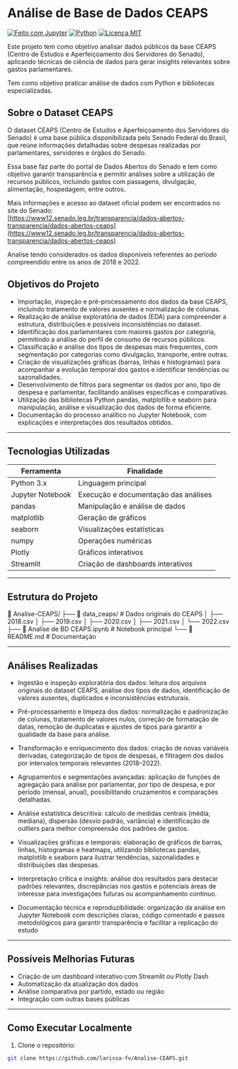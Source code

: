 # Análise de Base de Dados CEAPS

[![Feito com Jupyter](https://img.shields.io/badge/feito%20com-Jupyter-orange?style=flat&logo=jupyter)](https://jupyter.org/)
[![Python](https://img.shields.io/badge/Python-3.10-blue?style=flat&logo=python)](https://www.python.org/)
[![Licença MIT](https://img.shields.io/badge/Licença-MIT-green.svg)](https://opensource.org/licenses/MIT)

Este projeto tem como objetivo analisar dados públicos da base CEAPS (Centro de Estudos e Aperfeiçoamento dos Servidores do Senado), aplicando técnicas de ciência de dados para gerar insights relevantes sobre gastos parlamentares.

Tem como objetivo praticar análise de dados com Python e bibliotecas especializadas.


## Sobre o Dataset CEAPS

O dataset CEAPS (Centro de Estudos e Aperfeiçoamento dos Servidores do Senado) é uma base pública disponibilizada pelo Senado Federal do Brasil, que reúne informações detalhadas sobre despesas realizadas por parlamentares, servidores e órgãos do Senado.

Essa base faz parte do portal de Dados Abertos do Senado e tem como objetivo garantir transparência e permitir análises sobre a utilização de recursos públicos, incluindo gastos com passagens, divulgação, alimentação, hospedagem, entre outros.

Mais informações e acesso ao dataset oficial podem ser encontrados no site do Senado:  
[https://www12.senado.leg.br/transparencia/dados-abertos-transparencia/dados-abertos-ceaps](https://www12.senado.leg.br/transparencia/dados-abertos-transparencia/dados-abertos-ceaps)

Analise tendo considerados os dados disponíveis referentes ao período compreendido entre os anos de 2018 e 2022.


## Objetivos do Projeto

- Importação, inspeção e pré-processamento dos dados da base CEAPS, incluindo tratamento de valores ausentes e normalização de colunas.
- Realização de análise exploratória de dados (EDA) para compreender a estrutura, distribuições e possíveis inconsistências no dataset.
- Identificação dos parlamentares com maiores gastos por categoria, permitindo a análise do perfil de consumo de recursos públicos.
- Classificação e análise dos tipos de despesas mais frequentes, com segmentação por categorias como divulgação, transporte, entre outras.
- Criação de visualizações gráficas (barras, linhas e histogramas) para acompanhar a evolução temporal dos gastos e identificar tendências ou sazonalidades.
- Desenvolvimento de filtros para segmentar os dados por ano, tipo de despesa e parlamentar, facilitando análises específicas e comparativas.
- Utilização das bibliotecas Python pandas, matplotlib e seaborn para manipulação, análise e visualização dos dados de forma eficiente.
- Documentação do processo analítico no Jupyter Notebook, com explicações e interpretações dos resultados obtidos.


---

## Tecnologias Utilizadas

| Ferramenta       | Finalidade                           |
|------------------|---------------------------------------|
| Python 3.x       | Linguagem principal                   |
| Jupyter Notebook | Execução e documentação das análises |
| pandas           | Manipulação e análise de dados        |
| matplotlib       | Geração de gráficos                   |
| seaborn          | Visualizações estatísticas            |
| numpy            | Operações numéricas                   |
| Plotly           | Gráficos interativos                  |
| Streamlit        | Criação de dashboards interativos    |

---

## Estrutura do Projeto

📁 Analise-CEAPS/
├── 📂 data_ceaps/             # Dados originais do CEAPS
│   ├── 2018.csv
│   ├── 2019.csv
│   ├── 2020.csv
│   ├── 2021.csv
│   └── 2022.csv
├── 📓 Analise de BD CEAPS.ipynb  # Notebook principal
└── 📄 README.md               # Documentação


---

## Análises Realizadas

* Ingestão e inspeção exploratória dos dados: leitura dos arquivos originais do dataset CEAPS, análise dos tipos de dados, identificação de valores ausentes, duplicados e inconsistências estruturais.

* Pré-processamento e limpeza dos dados: normalização e padronização de colunas, tratamento de valores nulos, correção de formatação de datas, remoção de duplicatas e ajustes de tipos para garantir a qualidade da base para análise.

* Transformação e enriquecimento dos dados: criação de novas variáveis derivadas, categorização de tipos de despesas, e filtragem dos dados por intervalos temporais relevantes (2018–2022).

* Agrupamentos e segmentações avançadas: aplicação de funções de agregação para análise por parlamentar, por tipo de despesa, e por período (mensal, anual), possibilitando cruzamentos e comparações detalhadas.

* Análise estatística descritiva: cálculo de medidas centrais (média, mediana), dispersão (desvio padrão, variância) e identificação de outliers para melhor compreensão dos padrões de gastos.

* Visualizações gráficas e temporais: elaboração de gráficos de barras, linhas, histogramas e heatmaps, utilizando bibliotecas pandas, matplotlib e seaborn para ilustrar tendências, sazonalidades e distribuições das despesas.

* Interpretação crítica e insights: análise dos resultados para destacar padrões relevantes, discrepâncias nos gastos e potenciais áreas de interesse para investigações futuras ou acompanhamento contínuo.
  
* Documentação técnica e reproduzibilidade: organização da análise em Jupyter Notebook com descrições claras, código comentado e passos metodológicos para garantir transparência e facilitar a replicação do estudo


---

## Possíveis Melhorias Futuras

- Criação de um dashboard interativo com Streamlit ou Plotly Dash
- Automatização da atualização dos dados
- Análise comparativa por partido, estado ou região
- Integração com outras bases públicas

---

## Como Executar Localmente

1. Clone o repositório:

```bash
git clone https://github.com/larissa-fv/Analise-CEAPS.git
